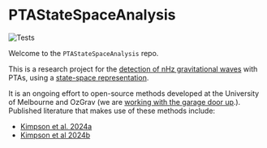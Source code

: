 # PTAStateSpaceAnalysis

![Tests](https://github.com/tomkimpson/PTAStateSpaceAnalysis/.github/workflows/run_test.yml/badge.svg)

<!-- [![codecov](https://codecov.io/gh/tomkimpson/KalmanPhasePTA/graph/badge.svg?token=Y2TSEX32BI)](https://codecov.io/gh/tomkimpson/KalmanPhasePTA)

![Codecov]()
* code cov 
* docs -->

Welcome to the `PTAStateSpaceAnalysis` repo.

This is a research project for the [detection of nHz gravitational waves](https://arxiv.org/abs/2105.13270) with PTAs, using a [state-space representation](https://en.wikipedia.org/wiki/State-space_representation). 

It is an ongoing effort to open-source methods developed at the University of Melbourne and OzGrav (we are [working with the garage door up](https://notes.andymatuschak.org/Work_with_the_garage_door_up).). Published literature that makes use of these methods include:

* [Kimpson et al. 2024a](https://arxiv.org/abs/2409.14613)
* [Kimpson et al 2024b](https://arxiv.org/abs/2410.10087)














